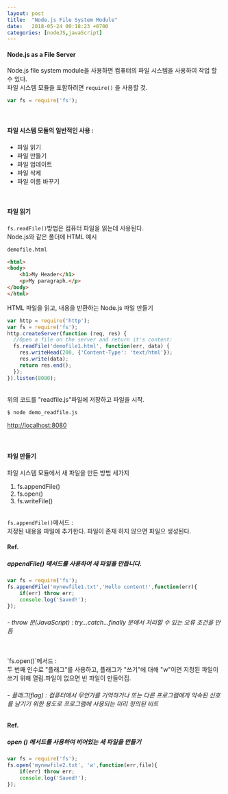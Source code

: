 ```yaml
---
layout: post
title:  "Node.js File System Module"
date:   2018-05-24 00:18:23 +0700
categories: [nodeJS,javaScript]
---
```


#### Node.js as a File Server
Node.js file system module을 사용하면 컴퓨터의 파일 시스템을 사용하여 작업 할 수 있다.<br>
파일 시스템 모듈을 포함하려면 `require()` 을 사용할 것.

```javascript
var fs = require('fs');
```
<br>

#### 파일 시스템 모듈의 일반적인 사용 : <br>
* 파일 읽기 <br>
* 파일 만들기 <br>
* 파일 업데이트 <br>
* 파일 삭제 <br>
* 파일 이름 바꾸기 <br>
<br>

#### 파일 읽기 <br>
`fs.readFile()`방법은 컴퓨터 파일을 읽는데 사용된다.<br>
Node.js와 같은 폴더에 HTML 예시<br>

```html
demofile.html

<html>
<body>
    <h1>My Header</h1>
    <p>My paragraph.</p>
</body>
</html>
```
HTML 파일을 읽고, 내용을 반환하는 Node.js 파일 만들기<br>

```javascript
var http = require('http');
var fs = require('fs');
http.createServer(function (req, res) {
  //Open a file on the server and return it's content:
  fs.readFile('demofile1.html', function(err, data) {
    res.writeHead(200, {'Content-Type': 'text/html'});
    res.write(data);
    return res.end();
  });
}).listen(8080);
```
<br>
위의 코드를 "readfile.js"파일에 저장하고 파일을 시작.<br>

```
$ node demo_readfile.js
```
[http://localhost:8080](http://localhost:8080)<br>
<br><br>

#### 파일 만들기 <br>
파일 시스템 모듈에서 새 파일을 만든 방법 세가지 <br>
1. fs.appendFile() <br>
2. fs.open() <br>
3. fs.writeFile() <br><br>

`fs.appendFile()`메서드 : <br>
지정된 내용을 파일에 추가한다.
파일이 존재 하지 않으면 파일으 생성된다. <br>


#### Ref.

##### appendFile() 메서드를 사용하여 새 파일을 만듭니다.

```javascript
var fs = require('fs');
fs.appendFile('mynewfile1.txt','Hello content!',function(err){
    if(err) throw err;
    console.log('Saved!');
});
```

###### - throw 문(JavaScript) : try...catch...finally 문에서 처리할 수 있는 오류 조건을 만듬<br>
<br>
`fs.open()`메서드 : <br>
두 번째 인수로 "플래그"를 사용하고, 플래그가 "쓰기"에 대해 "w"이면 지정된 파일이 쓰기 위해 열림.파일이 없으면 빈 파일이 만들어짐. <br>

###### - 플래그(flag) : 컴퓨터에서 무언가를 기억하거나 또는 다른 프로그램에게 약속된 신호를 남기기 위한 용도로 프로그램에 사용되는 미리 정의된 비트<br>

#### Ref.

##### open () 메서드를 사용하여 비어있는 새 파일을 만들기

```javascript
var fs = require('fs');
fs.open('mynewfile2.txt', 'w',function(err,file){
    if(err) throw err;
    console.log('Saved!');
});
```










